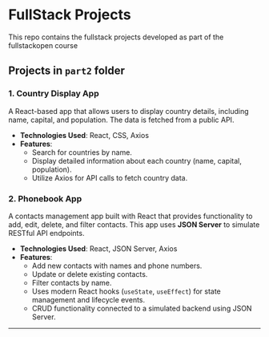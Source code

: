 # FullStack Projects

This repo contains the fullstack projects developed as part of the fullstackopen course

## Projects in `part2` folder

### 1. Country Display App

A React-based app that allows users to display country details, including name, capital, and population. The data is fetched from a public API.

- **Technologies Used**: React, CSS, Axios
- **Features**:
  - Search for countries by name.
  - Display detailed information about each country (name, capital, population).
  - Utilize Axios for API calls to fetch country data.
  
### 2. Phonebook App

A contacts management app built with React that provides functionality to add, edit, delete, and filter contacts. This app uses **JSON Server** to simulate RESTful API endpoints.

- **Technologies Used**: React, JSON Server, Axios
- **Features**:
  - Add new contacts with names and phone numbers.
  - Update or delete existing contacts.
  - Filter contacts by name.
  - Uses modern React hooks (`useState`, `useEffect`) for state management and lifecycle events.
  - CRUD functionality connected to a simulated backend using JSON Server.
  
---
